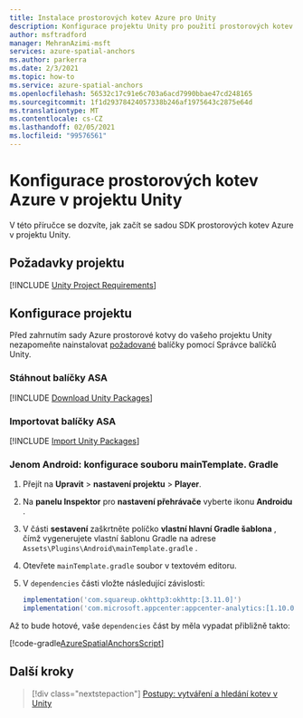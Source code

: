 ```yaml
---
title: Instalace prostorových kotev Azure pro Unity
description: Konfigurace projektu Unity pro použití prostorových kotev Azure
author: msftradford
manager: MehranAzimi-msft
services: azure-spatial-anchors
ms.author: parkerra
ms.date: 2/3/2021
ms.topic: how-to
ms.service: azure-spatial-anchors
ms.openlocfilehash: 56532c17c91e6c703a6acd7990bbae47cd248165
ms.sourcegitcommit: 1f1d29378424057338b246af1975643c2875e64d
ms.translationtype: MT
ms.contentlocale: cs-CZ
ms.lasthandoff: 02/05/2021
ms.locfileid: "99576561"
---
```

# <a name="configuring-azure-spatial-anchors-in-a-unity-project"></a>Konfigurace prostorových kotev Azure v projektu Unity

V této příručce se dozvíte, jak začít se sadou SDK prostorových kotev Azure v projektu Unity.

## <a name="project-requirements"></a>Požadavky projektu

[!INCLUDE [Unity Project Requirements](../../../includes/spatial-anchors-unity-project-requirements.md)]

## <a name="configuring-a-project"></a>Konfigurace projektu

Před zahrnutím sady Azure prostorové kotvy do vašeho projektu Unity nezapomeňte nainstalovat [požadované](#project-requirements) balíčky pomocí Správce balíčků Unity.

### <a name="download-asa-packages"></a>Stáhnout balíčky ASA
[!INCLUDE [Download Unity Packages](../../../includes/spatial-anchors-unity-download-packages.md)]

### <a name="import-asa-packages"></a>Importovat balíčky ASA
[!INCLUDE [Import Unity Packages](../../../includes/spatial-anchors-unity-import-packages.md)]

### <a name="android-only-configure-the-maintemplategradle-file"></a>Jenom Android: konfigurace souboru mainTemplate. Gradle

1. Přejít na **Upravit**  >  **nastavení projektu**  >  **Player**.
2. Na **panelu Inspektor** pro **nastavení přehrávače** vyberte ikonu **Androidu** .
3. V části **sestavení** zaškrtněte políčko **vlastní hlavní Gradle šablona** , čímž vygenerujete vlastní šablonu Gradle na adrese `Assets\Plugins\Android\mainTemplate.gradle` .
4. Otevřete `mainTemplate.gradle` soubor v textovém editoru.
5. V `dependencies` části vložte následující závislosti:

    ```gradle
    implementation('com.squareup.okhttp3:okhttp:[3.11.0]')
    implementation('com.microsoft.appcenter:appcenter-analytics:[1.10.0]')
    ```

Až to bude hotové, vaše `dependencies` část by měla vypadat přibližně takto:

[!code-gradle[AzureSpatialAnchorsScript](../../../includes/spatial-anchors-unity-android-gradle-setup.md?range=9-13&highlight=3-4)]

## <a name="next-steps"></a>Další kroky

> [!div class="nextstepaction"]
> [Postupy: vytváření a hledání kotev v Unity](./create-locate-anchors-unity.md)
